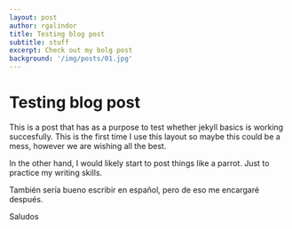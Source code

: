 ```yaml
---
layout: post
author: rgalindor
title: Testing blog post
subtitle: stuff
excerpt: Check out my bolg post
background: '/img/posts/01.jpg'
---
```


# Testing blog post

This is a post that has as a purpose to test whether jekyll basics is working succesfully. This is the first time I use this layout so maybe this could be a mess, however we are wishing all the best.

In the other hand, I would likely start to post things like a parrot. Just to practice my writing skills.

También sería bueno escribir en español, pero de eso me encargaré después.

Saludos
